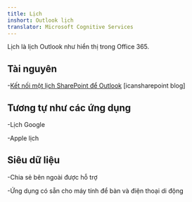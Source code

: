 ```yaml
---
title: Lịch
inshort: Outlook lịch
translator: Microsoft Cognitive Services
---
```


Lịch là lịch Outlook như hiển thị trong Office 365.

Tài nguyên
---------

-[Kết nối một lịch SharePoint để
    Outlook](http://icsh.pt/SPandOutlook) \[icansharepoint blog\]

Tương tự như các ứng dụng
--------------------

-Lịch Google

-Apple lịch

Siêu dữ liệu
--------

-Chia sẻ bên ngoài được hỗ trợ

-Ứng dụng có sẵn cho máy tính để bàn và điện thoại di động

